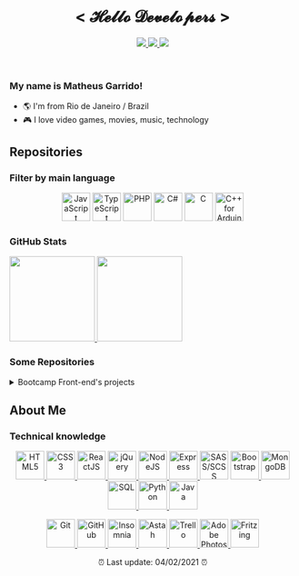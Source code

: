 <header>
  <h1 align="center">&lt; 𝓗𝓮𝓵𝓵𝓸 𝓓𝓮𝓿𝓮𝓵𝓸𝓹𝓮𝓻𝓼 &gt;</h1>
  <p align="center">
    <a href="https://github.com/matheusgarrido">
      <img
        src="https://img.shields.io/badge/-Github-000?style=flat-square&logo=Github&logoColor=white"
      />
    </a>
    <a href="https://www.linkedin.com/in/matheusgarrido10">
      <img
        src="https://img.shields.io/badge/-LinkedIn-blue?style=flat-square&logo=Linkedin&logoColor=white"
      />
    </a>
    <a href="mailto:matheusgarrido10@hotmail.com">
      <img
        src="https://img.shields.io/badge/-Email-red?style=flat-square&logo=gmail&logoColor=white"
      />
    </a>
  </p>
</header>
<main>
  <h3>My name is Matheus Garrido!</h3>
  <ul>
    <li>🌎 I'm from Rio de Janeiro / Brazil</li>
    <li>🎮 I love video games, movies, music, technology</li>
  </ul>
  
  <h2>Repositories</h2>
  <h3>Filter by main language</h3>
  <p align="center">
    <a
      href="https://github.com/matheusgarrido?tab=repositories&q=&type=&language=javascript"
      title="JavaScript"
      ><img
        src="https://itexto.com.br/wp-content/uploads/2017/08/logotipo.png"
        height="50px"
        alt="JavaScript"
    /></a>
    <a
      href="https://github.com/matheusgarrido?tab=repositories&q=&type=&language=typescript"
      title="TypeScript"
      ><img
        src="https://sdtimes.com/wp-content/uploads/2020/06/ts-logo-256.png"
        height="50px"
        alt="TypeScript"
    /></a>
    <a
      href="https://github.com/matheusgarrido?tab=repositories&q=&type=&language=php"
      title="PHP"
      ><img
        src="https://cdn.iconscout.com/icon/free/png-256/php-2038871-1720084.png"
        height="50px"
        alt="PHP"
    /></a>
    <a
      href="https://github.com/matheusgarrido?tab=repositories&q=&type=&language=c%23"
      title="C#"
      ><img
        src="https://www.thoosje.com/images/programming/csharp-icon.png"
        height="50px"
        alt="C#"
    /></a>
    <a
      href="https://github.com/matheusgarrido?tab=repositories&q=&type=&language=c"
      title="C"
      ><img
        src="https://cdn.iconscout.com/icon/free/png-256/c-programming-569564.png"
        height="50px"
        alt="C"
    /></a>
    <a
      href="https://github.com/matheusgarrido?tab=repositories&q=&type=&language=c%2B%2B"
      title="C++ for Arduino"
      ><img
        src="https://cpp4arduino.com/assets/images/structured_data_logo.png"
        height="50px"
        alt="C++ for Arduino"
    /></a>
  </p>
  
  <h3>GitHub Stats</h3>
  <a href="https://github.com/matheusgarrido?tab=repositories"
    ><img
      src="https://github-readme-stats.vercel.app/api?username=matheusgarrido&theme=dark&show_icons=true&hide=contribs,issues"
      height="150px" />
    <img
      height="150px"
      src="https://github-readme-stats-anuraghazra1.vercel.app/api/top-langs/?username=matheusgarrido&layout=compact&theme=dark"
  /></a>
  
  <h3>Some Repositories</h3>
  <details>
    <summary>Bootcamp Front-end's projects</summary>
    ➗ <a href="https://github.com/matheusgarrido/calculator-challenge-igti">Calculator</a> - React / JS<br/>
    🤡 <a href="https://github.com/matheusgarrido/get-clown">GetClown</a> - React / TS<br/>
  </details>
  
  <h2>About Me</h2>
  <h3>Technical knowledge</h3>
  <p align="center">
    <a href="https://github.com/matheusgarrido?tab=repositories" title="HTML5">
      <img
        src="https://www.w3.org/html/logo/downloads/HTML5_Logo_256.png"
        height="50px"
        alt="HTML5"
      />
    </a>
    <a href="https://github.com/matheusgarrido?tab=repositories" title="CSS3">
      <img
        src="https://static.wikia.nocookie.net/wikies/images/a/a9/CSS3.png/revision/latest/scale-to-width-down/340?cb=20160909123652&path-prefix=ru"
        height="50px"
        alt="CSS3"
      />
    </a>
    <a
      href="https://github.com/matheusgarrido?tab=repositories"
      title="ReactJS"
    >
      <img
        src="https://styles.redditmedia.com/t5_2su6s/styles/communityIcon_4g1uo0kd87c61.png?width=256&s=3f7493995143d3cf40b1fedc582607cea194b579"
        height="50px"
        alt="ReactJS"
      />
    </a>
    <a href="https://github.com/matheusgarrido?tab=repositories" title="jQuery">
      <img
        src="https://cdn.iconscout.com/icon/free/png-256/jquery-10-1175155.png"
        height="50px"
        alt="jQuery"
      />
    </a>
    <a href="https://github.com/matheusgarrido?tab=repositories" title="NodeJS">
      <img
        src="https://images.g2crowd.com/uploads/product/image/large_detail/large_detail_f0b606abb6d19089febc9faeeba5bc05/nodejs-development-services.png"
        height="50px"
        alt="NodeJS"
      />
    </a>
    <a href="https://github.com/matheusgarrido?tab=repositories" title="Express">
      <img
        src="https://brandonrenwick.me/static/media/express.9e4efda9.ico"
        height="50px"
        alt="Express"
      />
    </a>
    <a
      href="https://github.com/matheusgarrido?tab=repositories&q=&type=&language=scss"
      title="SASS/SCSS"
      ><img
        src="https://cdn.iconscout.com/icon/free/png-256/sass-226054.png"
        height="50px"
        alt="SASS/SCSS"
    /></a>
    <a
      href="https://github.com/matheusgarrido?tab=repositories"
      title="Bootstrap"
    >
      <img
        src="https://cdn.iconscout.com/icon/free/png-256/bootstrap-6-1175203.png"
        height="50px"
        alt="Bootstrap"
      />
    </a>
    <a
      href="https://github.com/matheusgarrido?tab=repositories"
      title="MongoDB"
    >
      <img
        src="https://cdn.iconscout.com/icon/free/png-256/mongodb-5-1175140.png"
        height="50px"
        alt="MongoDB"
      />
    </a>
    <a href="https://github.com/matheusgarrido?tab=repositories" title="SQL">
      <img
        src="https://img.icons8.com/cotton/2x/cloud-database.png"
        height="50px"
        alt="SQL"
      />
    </a>
    <a href="https://github.com/matheusgarrido?tab=repositories" title="Python">
      <img
        src="https://cdn.iconscout.com/icon/free/png-256/python-14-569257.png"
        height="50px"
        alt="Python"
      />
    </a>
    <a href="https://github.com/matheusgarrido?tab=repositories" title="Java">
      <img
        src="https://logospng.org/download/java/logo-java-256.png"
        height="50px"
        alt="Java"
      />
    </a>
  </p>
  <p align="center">
    <a href="https://github.com/matheusgarrido?tab=repositories" title="Git">
      <img
        src="https://logos-download.com/wp-content/uploads/2021/01/Git_Logo.svg"
        height="50px"
        alt="Git"
      />
    </a>
    <a href="https://github.com/matheusgarrido?tab=repositories" title="GitHub">
      <img src="https://camo.githubusercontent.com/f116befea219e410bfd127754d966c015c2562f776874928efae907452155a1d/68747470733a2f2f7777772e69636f6e66696e6465722e636f6d2f646174612f69636f6e732f6f637469636f6e732f313032342f6d61726b2d6769746875622d3235362e706e67"
        height="50px"
        alt="GitHub"
      />
    </a>
    <a
      href="https://github.com/matheusgarrido?tab=repositories"
      title="Insomnia"
    >
      <img
        src="https://icons.iconarchive.com/icons/papirus-team/papirus-apps/256/insomnia-icon.png"
        height="50px"
        alt="Insomnia"
      />
    </a>
    <a href="https://github.com/matheusgarrido?tab=repositories" title="Astah">
      <img
        src="https://img.informer.com/icons_mac/png/128/324/324863.png"
        height="50px"
        alt="Astah"
      />
    </a>
    <a href="https://github.com/matheusgarrido?tab=repositories" title="Trello">
      <img
        src="https://cdn.iconscout.com/icon/free/png-256/trello-226534.png"
        height="50px"
        alt="Trello"
      />
    </a>
    <a
      href="https://github.com/matheusgarrido?tab=repositories"
      title="Adobe Photoshop"
    >
      <img
        src="https://cdn.iconscout.com/icon/free/png-256/photoshop-8-226474.png"
        height="50px"
        alt="Adobe Photoshop"
      />
    </a>
    <a
      href="https://github.com/matheusgarrido?tab=repositories"
      title="Fritzing"
    >
      <img
        src="https://images.opencollective.com/fritzing/459f606/logo/256.png"
        height="50px"
        alt="Fritzing"
      />
    </a>
  </p>
</main>
<footer>
  <p align="center">⏰ Last update: 04/02/2021 ⏰</p>
</footer>
